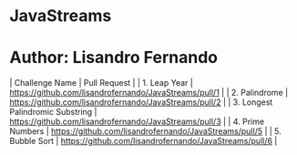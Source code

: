 # JavaStreams
# Author: Lisandro Fernando

|  Challenge Name                  |     Pull Request                                       |
| 1. Leap Year                     | https://github.com/lisandrofernando/JavaStreams/pull/1 |
| 2. Palindrome                    | https://github.com/lisandrofernando/JavaStreams/pull/2 |
| 3. Longest Palindromic Substring | https://github.com/lisandrofernando/JavaStreams/pull/3 |
| 4. Prime Numbers                 | https://github.com/lisandrofernando/JavaStreams/pull/5 |
| 5. Bubble Sort                   | https://github.com/lisandrofernando/JavaStreams/pull/6 |

